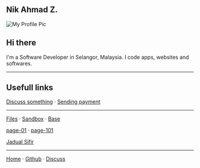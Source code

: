 ## Nik Ahmad Z.

![My Profile Pic](https://avatars0.githubusercontent.com/u/7868782?v=4&s=160)

## Hi there
I'm a Software Developer in Selangor, Malaysia.
I code apps, websites and softwares.

***

## Usefull links

[Discuss something][3] &middot;
[Sending payment](https://nikahmadz.github.io/pay "See payment options")

***

[Files](https://nikahmadz.github.io/files) &middot;
[Sandbox](https://nikahmadz.github.io/sandbox) &middot;
[Base](https://nikahmadz.github.io/base)

[page-01](https://nikahmadz.github.io/page-01) &middot;
[page-101](https://nikahmadz.github.io/page-101)

[Jadual Sifir](https://nikahmadz.github.io/jadual-sifir)

***

[Home][1] &middot;
[Github][2] &middot;
[Discuss][3]

[1]:https://nikahmadz.github.io
[2]:https://github.com/nikahmadz
[3]:https://github.com/nikahmadz/nikahmadz.github.io/discussions "Go to Discusssion Room"
